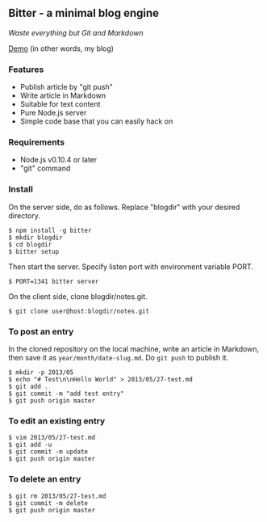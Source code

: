 ## Bitter - a minimal blog engine

_Waste everything but Git and Markdown_

[Demo](http://notes.kyu-mu.net/2013/05/27/markdown_example) (in other words, my blog)

### Features

- Publish article by "git push"
- Write article in Markdown
- Suitable for text content
- Pure Node.js server
- Simple code base that you can easily hack on

### Requirements

- Node.js v0.10.4 or later
- "git" command

### Install

On the server side, do as follows. Replace "blogdir" with your desired directory.

    $ npm install -g bitter
    $ mkdir blogdir
    $ cd blogdir
    $ bitter setup

Then start the server. Specify listen port with environment variable PORT.

    $ PORT=1341 bitter server

On the client side, clone blogdir/notes.git.

    $ git clone user@host:blogdir/notes.git

### To post an entry

In the cloned repository on the local machine, write an article in Markdown, then save it as `year/month/date-slug.md`. Do `git push` to publish it.

    $ mkdir -p 2013/05
    $ echo "# Test\n\nHello World" > 2013/05/27-test.md
    $ git add .
    $ git commit -m "add test entry"
    $ git push origin master

### To edit an existing entry

    $ vim 2013/05/27-test.md
    $ git add -u
    $ git commit -m update
    $ git push origin master

### To delete an entry

    $ git rm 2013/05/27-test.md
    $ git commit -m delete
    $ git push origin master
